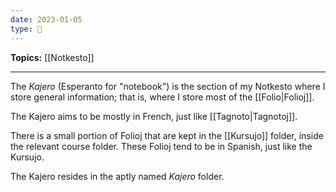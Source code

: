 ```yaml
---
date: 2023-01-05
type: 🧠
---
```


**Topics:** [[Notkesto]]

---

The _Kajero_ (Esperanto for "notebook") is the section of my Notkesto where I store general information; that is, where I store most of the [[Folio|Folioj]].

The Kajero aims to be mostly in French, just like [[Tagnoto|Tagnotoj]].

There is a small portion of Folioj that are kept in the [[Kursujo]] folder, inside the relevant course folder. These Folioj tend to be in Spanish, just like the Kursujo.

The Kajero resides in the aptly named _Kajero_ folder.
